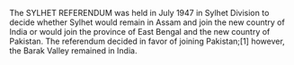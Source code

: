 The SYLHET REFERENDUM was held in July 1947 in Sylhet Division to decide whether Sylhet would remain in Assam and join the new country of India or would join the province of East Bengal and the new country of Pakistan. The referendum decided in favor of joining Pakistan;[1] however, the Barak Valley remained in India.
